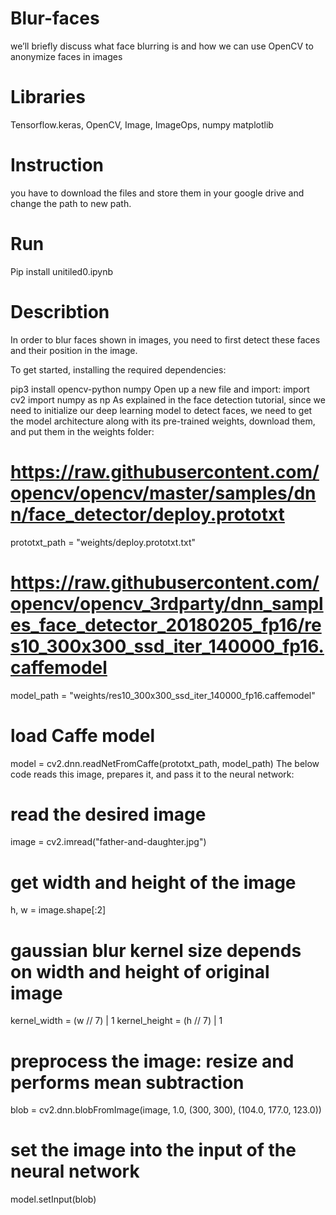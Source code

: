 # Blur-faces
we’ll briefly discuss what face blurring is and how we can use OpenCV to anonymize faces in images
# Libraries
 Tensorflow.keras, OpenCV,
Image, ImageOps,
numpy 
matplotlib
# Instruction
you have to download the files and store them in your google drive and change the path to new path.
# Run
Pip install unitiled0.ipynb
# Describtion

In order to blur faces shown in images, you need to first detect these faces and their position in the image.

To get started, installing the required dependencies:

pip3 install opencv-python numpy
Open up a new file and import:
import cv2
import numpy as np
As explained in the face detection tutorial, since we need to initialize our deep learning model to detect faces, we need to get the model architecture along with its pre-trained weights, download them, and put them in the weights folder:

# https://raw.githubusercontent.com/opencv/opencv/master/samples/dnn/face_detector/deploy.prototxt
prototxt_path = "weights/deploy.prototxt.txt"
# https://raw.githubusercontent.com/opencv/opencv_3rdparty/dnn_samples_face_detector_20180205_fp16/res10_300x300_ssd_iter_140000_fp16.caffemodel 
model_path = "weights/res10_300x300_ssd_iter_140000_fp16.caffemodel"
# load Caffe model
model = cv2.dnn.readNetFromCaffe(prototxt_path, model_path)
The below code reads this image, prepares it, and pass it to the neural network:

# read the desired image
image = cv2.imread("father-and-daughter.jpg")
# get width and height of the image
h, w = image.shape[:2]
# gaussian blur kernel size depends on width and height of original image
kernel_width = (w // 7) | 1
kernel_height = (h // 7) | 1
# preprocess the image: resize and performs mean subtraction
blob = cv2.dnn.blobFromImage(image, 1.0, (300, 300), (104.0, 177.0, 123.0))
# set the image into the input of the neural network
model.setInput(blob)

